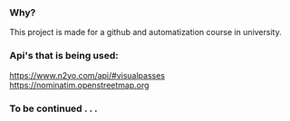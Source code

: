 ### Why?
This project is made for a github and automatization course in university.

### Api's that is being used:
https://www.n2yo.com/api/#visualpasses
https://nominatim.openstreetmap.org

### To be continued . . .
